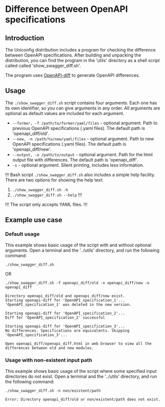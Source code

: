 # Difference between OpenAPI specifications

## Introduction

The Uniconfig distribution includes a program for checking the difference between OpenAPI specifications. 
After building and unpacking the distribution, you can find the program in the 'utils' directory as a shell
script called called 'show_swagger_diff.sh'.

The program uses [OpenAPI-diff](https://github.com/OpenAPITools/openapi-diff) to generate OpenAPI differences.

## Usage

The ```./show_swagger_diff.sh``` script contains four arguments. Each one has its own identifier, so you can give arguments
in any order. All arguments are optional as default values are included for each argument.

* ```--former, -f /path/to/former/yaml/files``` - optional argument. Path to previous OpenAPI specifications (.yaml files). The default path is 'openapi_diff/old'.
* ```--new, -n /path/to/new/yaml/files``` - optional argument. Path to new OpenAPI specifications (.yaml files). The default path is 'openapi_diff/new'.
* ```--output, -o /path/to/output``` - optional argument. Path for the html output file with differences. The default path is 'openapi_diff'.
* ```-s``` - optional argument. Silent printing, includes less information.

!!!
Bash script ```./show_swagger_diff.sh``` also includes a simple help facility. There are two options for showing the help text:
1. ```./show_swagger_diff.sh -h```
2. ```./show_swagger_diff.sh --help```
!!!

!!!
The script only accepts YAML files.
!!!

## Example use case

### Default usage

This example shows basic usage of the script with and without optional arguments. Open a terminal
and the  '../utils' directory, and run the following command:

```console
./show_swagger_diff.sh
```

OR

```console
./show_swagger_diff.sh -f openapi_diff/old -n openapi_diff/new -o openapi_diff
```

```console Output:
Directory openapi_diff/old and openapi_diff/new exist.
Starting openapi-diff for 'OpenAPI_specification_1'...
'OpenAPI_specification_1' was deleted in the new version.

Starting openapi-diff for 'OpenAPI_specification_2'...
Diff for 'OpenAPI_specification_2' successful

Starting openapi-diff for 'OpenAPI_specification_3'...
No differences. Specifications are equivalents. Skipping 'OpenAPI_specification_3'...

Open openapi_diff/openapi_diff.html in web browser to view all the differences between old and new modules.
```

### Usage with non-existent input path

This example shows basic usage of the script where some specified input directories do not exist. Open a terminal
and the '../utils' directory, and run the following command:

```console
./show_swagger_diff.sh -n non/existent/path
```

```console Output:
Error: Directory openapi_diff/old or non/existent/path does not exist.
```
